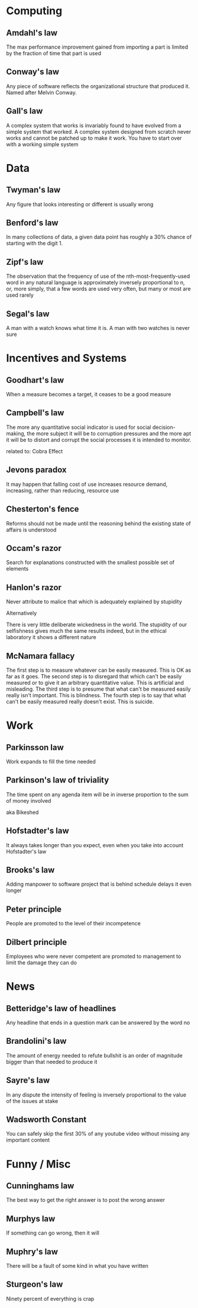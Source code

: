 # Computing

## Amdahl's law 
The max performance improvement gained from importing a part is limited by the fraction of time that part is used 

## Conway's law
Any piece of software reflects the organizational structure that produced it. Named after Melvin Conway.

## Gall's law
A complex system that works is invariably found to have evolved from a simple system that worked. A complex system designed from scratch never works and cannot be patched up to make it work. You have to start over with a working simple system


# Data

## Twyman's law 
Any figure that looks interesting or different is usually wrong

## Benford's law
In many collections of data, a given data point has roughly a 30% chance of starting with the digit 1.

## Zipf's law
The observation that the frequency of use of the nth-most-frequently-used word in any natural language is approximately inversely proportional to n, or, more simply, that a few words are used very often, but many or most are used rarely

## Segal's law
A man with a watch knows what time it is. A man with two watches is never sure


# Incentives and Systems

## Goodhart's law
When a measure becomes a target, it ceases to be a good measure

## Campbell's law
The more any quantitative social indicator is used for social decision-making, the more subject it will be to corruption pressures and the more apt it will be to distort and corrupt the social processes it is intended to monitor.

related to: Cobra Effect

## Jevons paradox
It may happen that falling cost of use increases resource demand, increasing, rather than reducing, resource use

## Chesterton's fence
Reforms should not be made until the reasoning behind the existing state of affairs is understood

## Occam's razor
Search for explanations constructed with the smallest possible set of elements

## Hanlon's razor
Never attribute to malice that which is adequately explained by stupidity

Alternatively

There is very little deliberate wickedness in the world. The stupidity of our selfishness gives much the same results indeed, but in the ethical laboratory it shows a different nature

## McNamara fallacy
The first step is to measure whatever can be easily measured. This is OK as far as it goes. The second step is to disregard that which can't be easily measured or to give it an arbitrary quantitative value. This is artificial and misleading. The third step is to presume that what can't be measured easily really isn't important. This is blindness. The fourth step is to say that what can't be easily measured really doesn't exist. This is suicide.


# Work

## Parkinsson law
Work expands to fill the time needed

## Parkinson's law of triviality
The time spent on any agenda item will be in inverse proportion to the sum of money involved

aka Bikeshed

## Hofstadter's law
It always takes longer than you expect, even when you take into account Hofstadter's law

## Brooks's law
Adding manpower to software project that is behind schedule delays it even longer

## Peter principle
People are promoted to the level of their incompetence

## Dilbert principle
Employees who were never competent are promoted to management to limit the damage they can do


# News

## Betteridge's law of headlines
Any headline that ends in a question mark can be answered by the word no

## Brandolini's law
The amount of energy needed to refute bullshit is an order of magnitude bigger than that needed to produce it

## Sayre's law
In any dispute the intensity of feeling is inversely proportional to the value of the issues at stake

## Wadsworth Constant
You can safely skip the first 30% of any youtube video without missing any important content


# Funny / Misc

## Cunninghams law 
The best way to get the right answer is to post the wrong answer

## Murphys law 
If something can go wrong, then it will

## Muphry's law
There will be a fault of some kind in what you have written

## Sturgeon's law
Ninety percent of everything is crap